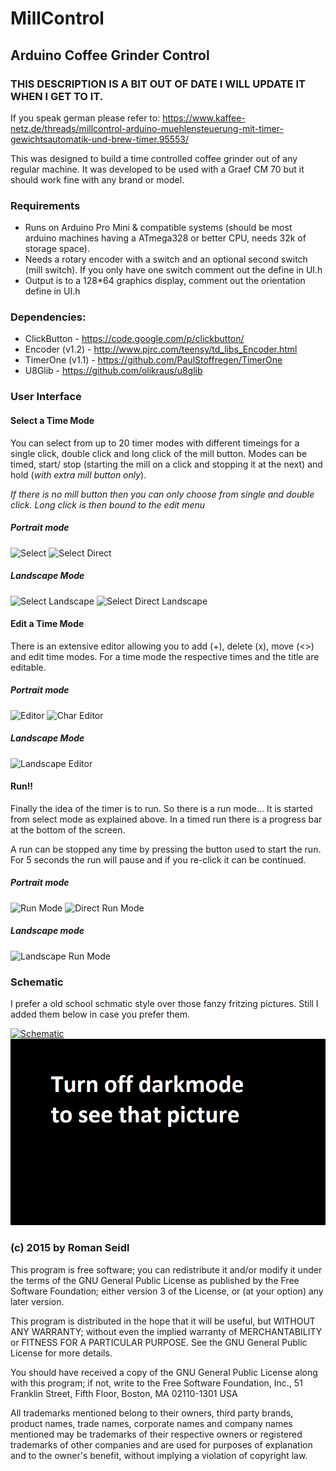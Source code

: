 # MillControl
## Arduino Coffee Grinder Control

### THIS DESCRIPTION IS A BIT OUT OF DATE I WILL UPDATE IT WHEN I GET TO IT. 
If you speak german please refer to: 
https://www.kaffee-netz.de/threads/millcontrol-arduino-muehlensteuerung-mit-timer-gewichtsautomatik-und-brew-timer.95553/

This was designed to build a time controlled coffee grinder out of any regular machine. It was developed to be used with a Graef CM 70 but it should work fine with any brand or model.

### Requirements
 - Runs on Arduino Pro Mini & compatible systems (should be most arduino machines having a ATmega328 or better CPU, needs 32k of storage space).
 - Needs a rotary encoder with a switch and an optional second switch (mill switch). If you only have one switch comment out the define in UI.h
 - Output is to a 128*64 graphics display, comment out the orientation define in UI.h

### Dependencies:
- ClickButton - https://code.google.com/p/clickbutton/
- Encoder (v1.2) - http://www.pjrc.com/teensy/td_libs_Encoder.html
- TimerOne (v1.1) - https://github.com/PaulStoffregen/TimerOne
- U8Glib - https://github.com/olikraus/u8glib

### User Interface
#### Select a Time Mode
You can select from up to 20 timer modes with different timeings for a single click, double click and long click of the mill button. Modes can be timed, start/ stop (starting the mill on a click and stopping it at the next) and hold (_with extra mill button only_).

_If there is no mill button then you can only choose from single and double click. Long click is then bound to the edit menu_

##### Portrait mode
![Select](https://raw.githubusercontent.com/romanseidl/MillControl/gh-pages/pictures/hoch_select.JPG)
![Select Direct](https://github.com/romanseidl/MillControl/blob/gh-pages/pictures/hoch_select_direct.JPG)
##### Landscape Mode
![Select Landscape](https://raw.githubusercontent.com/romanseidl/MillControl/gh-pages/pictures/quer_select.JPG)
![Select Direct Landscape](https://raw.githubusercontent.com/romanseidl/MillControl/gh-pages/pictures/quer_select_d.JPG)

#### Edit a Time Mode
There is an extensive editor allowing you to add (+), delete (x), move (<>) and edit time modes. For a time mode the respective times and the title are editable.

##### Portrait mode
![Editor](https://raw.githubusercontent.com/romanseidl/MillControl/gh-pages/pictures/hoch_edit_sp.JPG)
![Char Editor](https://raw.githubusercontent.com/romanseidl/MillControl/gh-pages/pictures/hoch_edit_char.JPG)
##### Landscape Mode
![Landscape Editor](https://raw.githubusercontent.com/romanseidl/MillControl/gh-pages/pictures/quer_editor.JPG)

#### Run!!
Finally the idea of the timer is to run. So there is a run mode... It is started from select mode as explained above. In a timed run there is a progress bar at the bottom of the screen.

A run can be stopped any time by pressing the button used to start the run. For 5 seconds the run will pause and if you re-click it can be continued. 

##### Portrait mode
![Run Mode](https://raw.githubusercontent.com/romanseidl/MillControl/gh-pages/pictures/hoch_run.JPG)
![Direct Run Mode](https://raw.githubusercontent.com/romanseidl/MillControl/gh-pages/pictures/hoch_run_direct.JPG)
##### Landscape mode
![Landscape Run Mode](https://github.com/romanseidl/MillControl/blob/gh-pages/pictures/quer_run.JPG)

### Schematic
I prefer a old school schmatic style over those fanzy fritzing pictures. Still I added them below in case you prefer them. 

[![Schematic](https://raw.githubusercontent.com/romanseidl/MillControl/gh-pages/sketch/schematic.png)](https://raw.githubusercontent.com/romanseidl/MillControl/gh-pages/sketch/schematic.pdf#gh-light-mode-only)
![Fancy logo](./Assets/turnoffdarkmode.png#gh-dark-mode-only)

### (c) 2015 by Roman Seidl

This program is free software; you can redistribute it and/or modify
it under the terms of the GNU General Public License as published by
the Free Software Foundation; either version 3 of the License, or
(at your option) any later version.

This program is distributed in the hope that it will be useful,
but WITHOUT ANY WARRANTY; without even the implied warranty of
MERCHANTABILITY or FITNESS FOR A PARTICULAR PURPOSE.  See the
GNU General Public License for more details.

You should have received a copy of the GNU General Public License
along with this program; if not, write to the Free Software Foundation,
Inc., 51 Franklin Street, Fifth Floor, Boston, MA 02110-1301  USA

All trademarks mentioned belong to their owners, third party brands, product names, trade names, corporate names and company names mentioned may be trademarks of their respective owners or registered trademarks of other companies and are used for purposes of explanation and to the owner's benefit, without implying a violation of copyright law. 
